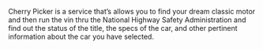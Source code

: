 Cherry Picker is a service that’s allows you 
            to find your dream classic motor and then run the 
            vin thru the National Highway Safety Administration
            and find out the status of the 
            title, the specs of the car, and other pertinent 
            information about the car you have selected. 

